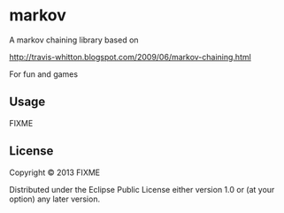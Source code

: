 # markov

A markov chaining library based on

http://travis-whitton.blogspot.com/2009/06/markov-chaining.html

For fun and games

## Usage

FIXME

## License

Copyright © 2013 FIXME

Distributed under the Eclipse Public License either version 1.0 or (at
your option) any later version.
